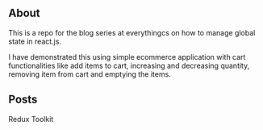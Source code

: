 ## About 

This is a repo for the blog series at everythingcs on how to manage global state in react.js.

I have demonstrated this using simple ecommerce application with cart functionalities like add items to cart, increasing and decreasing quantity, removing item from cart and emptying the items.

## Posts

Redux Toolkit
